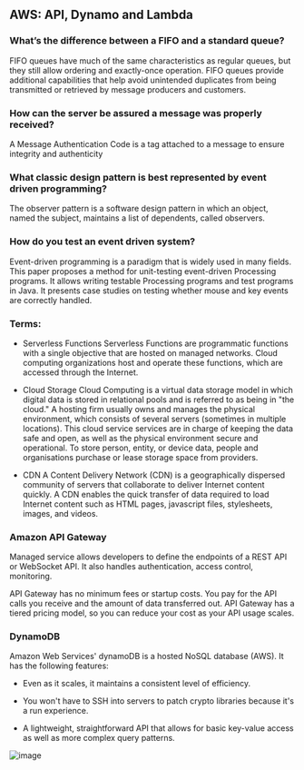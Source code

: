 ## AWS: API, Dynamo and Lambda

### What’s the difference between a FIFO and a standard queue?

FIFO queues have much of the same characteristics as regular queues, but they still allow ordering and exactly-once operation. FIFO queues provide additional capabilities that help avoid unintended duplicates from being transmitted or retrieved by message producers and customers.

### How can the server be assured a message was properly received?

A Message Authentication Code is a tag attached to a message to ensure integrity and authenticity

### What classic design pattern is best represented by event driven programming?

The observer pattern is a software design pattern in which an object, named the subject, maintains a list of dependents, called observers.

### How do you test an event driven system?

Event-driven programming is a paradigm that is widely used in many fields. This paper proposes a method for unit-testing event-driven Processing programs. It allows writing testable Processing programs and test programs in Java. It presents case studies on testing whether mouse and key events are correctly handled.

### Terms:

- Serverless Functions
Serverless Functions are programmatic functions with a single objective that are hosted on managed networks. Cloud computing organizations host and operate these functions, which are accessed through the Internet.

- Cloud Storage
Cloud Computing is a virtual data storage model in which digital data is stored in relational pools and is referred to as being in "the cloud." A hosting firm usually owns and manages the physical environment, which consists of several servers (sometimes in multiple locations). This cloud service services are in charge of keeping the data safe and open, as well as the physical environment secure and operational. To store person, entity, or device data, people and organisations purchase or lease storage space from providers.

- CDN
A Content Delivery Network (CDN) is a geographically dispersed community of servers that collaborate to deliver Internet content quickly. A CDN enables the quick transfer of data required to load Internet content such as HTML pages, javascript files, stylesheets, images, and videos.


### Amazon API Gateway
Managed service allows developers to define the endpoints of a REST API or WebSocket API. It also handles authentication, access control, monitoring.

API Gateway has no minimum fees or startup costs. You pay for the API calls you receive and the amount of data transferred out. API Gateway has a tiered pricing model, so you can reduce your cost as your API usage scales.

 ### DynamoDB
Amazon Web Services' dynamoDB is a hosted NoSQL database (AWS). It has the following features:

- Even as it scales, it maintains a consistent level of efficiency.

- You won't have to SSH into servers to patch crypto libraries because it's a run experience.

- A lightweight, straightforward API that allows for basic key-value access as well as more complex query patterns.

![image](https://miro.medium.com/max/1039/1*enySPc_XesSQCUWc8i579Q.png)
